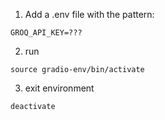 1. Add a .env file with the pattern:

```
GROQ_API_KEY=???
```

2. run

```
source gradio-env/bin/activate
```

3. exit environment

```
deactivate
```

